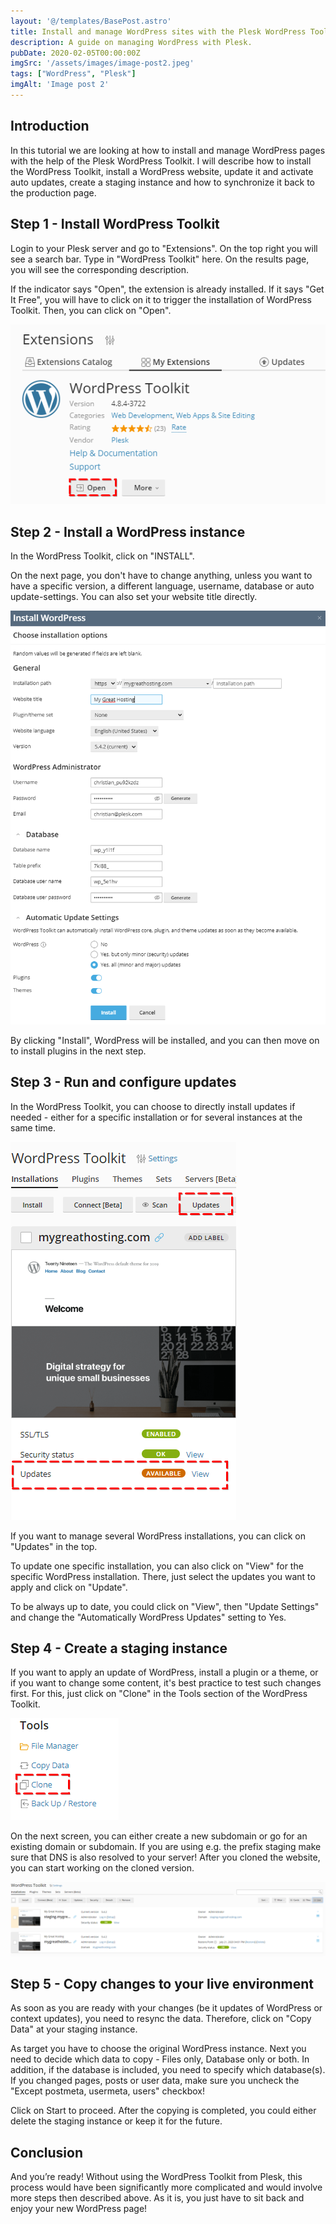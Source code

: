 ```yaml
---
layout: '@/templates/BasePost.astro'
title: Install and manage WordPress sites with the Plesk WordPress Toolkit
description: A guide on managing WordPress with Plesk.
pubDate: 2020-02-05T00:00:00Z
imgSrc: '/assets/images/image-post2.jpeg'
tags: ["WordPress", "Plesk"]
imgAlt: 'Image post 2'
---
```


## Introduction

In this tutorial we are looking at how to install and manage WordPress pages with the help of the Plesk WordPress Toolkit. I will describe how to install the WordPress Toolkit, install a WordPress website, update it and activate auto updates, create a staging instance and how to synchronize it back to the production page.

## Step 1 - Install WordPress Toolkit

Login to your Plesk server and go to "Extensions". On the top right you will see a search bar. Type in "WordPress Toolkit" here. On the results page, you will see the corresponding description.

If the indicator says "Open", the extension is already installed. If it says "Get It Free", you will have to click on it to trigger the installation of WordPress Toolkit. Then, you can click on "Open".

![Extensions](https://raw.githubusercontent.com/hetzneronline/community-content/master/tutorials/wordpress-with-plesk/images/extensions.png)

## Step 2 - Install a WordPress instance

In the WordPress Toolkit, click on "INSTALL".

On the next page, you don't have to change anything, unless you want to have a specific version, a different language, username, database or auto update-settings. You can also set your website title directly.

![Install WordPress](https://raw.githubusercontent.com/hetzneronline/community-content/master/tutorials/wordpress-with-plesk/images/install_wordpress.png)

By clicking "Install", WordPress will be installed, and you can then move on to install plugins in the next step.

## Step 3 - Run and configure updates

In the WordPress Toolkit, you can choose to directly install updates if needed - either for a specific installation or for several instances at the same time.

![Update](https://raw.githubusercontent.com/hetzneronline/community-content/master/tutorials/wordpress-with-plesk/images/update.png)

If you want to manage several WordPress installations, you can click on "Updates" in the top.

To update one specific installation, you can also click on "View" for the specific WordPress installation. There, just select the updates you want to apply and click on "Update".

To be always up to date, you could click on "View", then "Update Settings" and change the "Automatically WordPress Updates" setting to Yes.

## Step 4 - Create a staging instance

If you want to apply an update of WordPress, install a plugin or a theme, or if you want to change some content, it's best practice to test such changes first. For this, just click on "Clone" in the Tools section of the WordPress Toolkit.

![Clone](https://raw.githubusercontent.com/hetzneronline/community-content/master/tutorials/wordpress-with-plesk/images/clone.png)

On the next screen, you can either create a new subdomain or go for an existing domain or subdomain. If you are using e.g. the prefix staging make sure that DNS is also resolved to your server! After you cloned the website, you can start working on the cloned version.

![Cloned View](https://raw.githubusercontent.com/hetzneronline/community-content/master/tutorials/wordpress-with-plesk/images/cloned_view.png)

## Step 5 - Copy changes to your live environment

As soon as you are ready with your changes (be it updates of WordPress or context updates), you need to resync the data. Therefore, click on "Copy Data" at your staging instance.

As target you have to choose the original WordPress instance. Next you need to decide which data to copy - Files only, Database only or both. In addition, if the database is included, you need to specify which database(s). If you changed pages, posts or user data, make sure you uncheck the "Except postmeta, usermeta, users" checkbox!

Click on Start to proceed. After the copying is completed, you could either delete the staging instance or keep it for the future.

## Conclusion

And you’re ready! Without using the WordPress Toolkit from Plesk, this process would have been significantly more complicated and would involve more steps then described above. As it is, you just have to sit back and enjoy your new WordPress page!